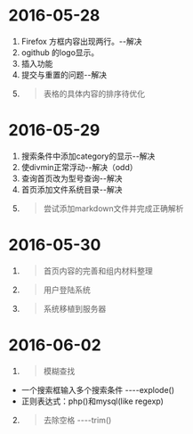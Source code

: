 
# 2016-05-28
1. Firefox 方框内容出现两行。--解决
2. ogithub 的logo显示。
3. 插入功能
4. 提交与重置的问题--解决
5. >表格的具体内容的排序待优化

# 2016-05-29
1. 搜索条件中添加category的显示--解决
2. 使divmin正常浮动--解决（odd）
3. 查询首页改为型号查询--解决
4. 首页添加文件系统目录--解决
5. >尝试添加markdown文件并完成正确解析

# 2016-05-30

1. >首页内容的完善和组内材料整理
2. >用户登陆系统
3. >系统移植到服务器

# 2016-06-02

1. >模糊查找
  * 一个搜索框输入多个搜索条件 ----explode()
  * 正则表达式：php()和mysql(like regexp)

2. > 去除空格 ----trim()
